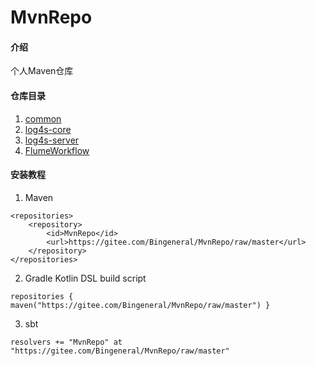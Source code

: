 # MvnRepo

#### 介绍
个人Maven仓库

#### 仓库目录

1. [common](https://gitee.com/Bingeneral/MvnRepo/tree/master/xabean/common_2.11)
2. [log4s-core](https://gitee.com/Bingeneral/MvnRepo/tree/master/xabean/log4s-core_2.11)
3. [log4s-server](https://gitee.com/Bingeneral/MvnRepo/tree/master/xabean/log4s-server_2.11)
4. [FlumeWorkflow](https://gitee.com/Bingeneral/MvnRepo/tree/master/xabean/flumeworkflow_2.11)

#### 安装教程

1. Maven
```
<repositories>
    <repository>
        <id>MvnRepo</id>
        <url>https://gitee.com/Bingeneral/MvnRepo/raw/master</url>
    </repository>
</repositories>
```
2. Gradle Kotlin DSL build script
```
repositories { maven("https://gitee.com/Bingeneral/MvnRepo/raw/master") }
```
3. sbt
```
resolvers += "MvnRepo" at "https://gitee.com/Bingeneral/MvnRepo/raw/master"
```
